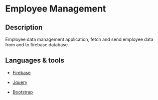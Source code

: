 # Employee Management

## Description

Employee data management application, fetch and send employee data from and to firebase database.

## Languages & tools

- [Firebase](https://firebase.google.com/)

- [Jquery](https://jquery.com/)

- [Bootstrap](https://getbootstrap.com/)
